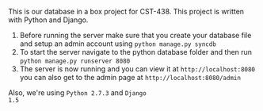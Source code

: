 This is our database in a box project for CST-438.  This project is written with Python and Django.

<ol>
<li>Before running the server make sure that you create your database file and setup an admin account using <code>python manage.py syncdb</code>
<li>To start the server navigate to the python database folder and then run <code>python manage.py runserver 8080</code></li>
<li>The server is now running and you can view it at <code>http://localhost:8080</code> you can also get to the admin page at <code>http://localhost:8080/admin</code></li>
</ol>

Also, we're using <code>Python 2.7.3</code> and <code>Django 1.5</code>
